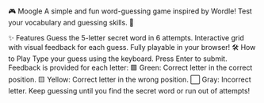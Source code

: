 🎮 Moogle
A simple and fun word-guessing game inspired by Wordle! Test your vocabulary and guessing skills. 🚀

✨ Features
Guess the 5-letter secret word in 6 attempts.
Interactive grid with visual feedback for each guess.
Fully playable in your browser!
🛠️ How to Play
Type your guess using the keyboard.
Press Enter to submit.
Feedback is provided for each letter:
🟩 Green: Correct letter in the correct position.
🟨 Yellow: Correct letter in the wrong position.
⬜ Gray: Incorrect letter.
Keep guessing until you find the secret word or run out of attempts!
